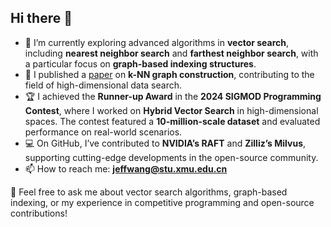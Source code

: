 ## Hi there 👋

- 🔭 I’m currently exploring advanced algorithms in **vector search**, including **nearest neighbor search** and **farthest neighbor search**, with a particular focus on **graph-based indexing structures**.
- 📝 I published a [paper](https://ieeexplore.ieee.org/abstract/document/10679929) on **k-NN graph construction**, contributing to the field of high-dimensional data search.
- 🏆 I achieved the **Runner-up Award** in the **2024 SIGMOD Programming Contest**, where I worked on **Hybrid Vector Search** in high-dimensional spaces. The contest featured a **10-million-scale dataset** and evaluated performance on real-world scenarios.
- 💻 On GitHub, I’ve contributed to **NVIDIA’s RAFT** and **Zilliz’s Milvus**, supporting cutting-edge developments in the open-source community.
- 📫 How to reach me: **[jeffwang@stu.xmu.edu.cn](mailto:jeffwang@stu.xmu.edu.cn)**

💬 Feel free to ask me about vector search algorithms, graph-based indexing, or my experience in competitive programming and open-source contributions!
